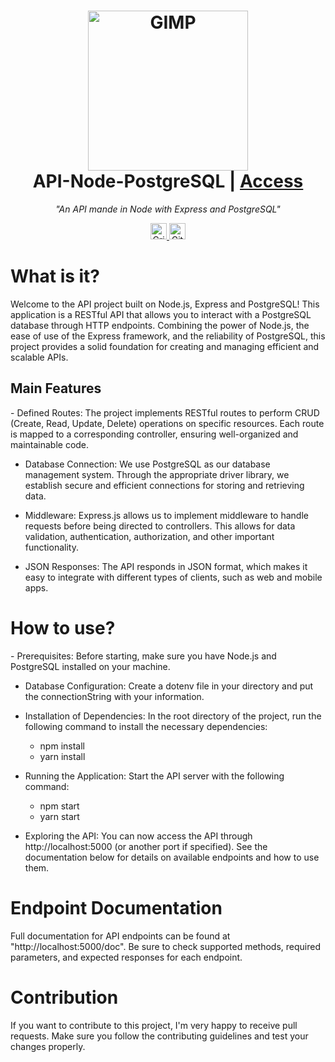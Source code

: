 <h1 align="center">
  <img src="https://images.g2crowd.com/uploads/product/image/large_detail/large_detail_f0b606abb6d19089febc9faeeba5bc05/nodejs-development-services.png" width=256 alt="GIMP">
  <br />
  API-Node-PostgreSQL | <a href="https://github.com/Cr-Israel/api-node-postgresql">Access</a>
</h1>

<p align="center"><i>"An API mande in Node with Express and PostgreSQL"</i></p>

<p align="center">
  <a href="link pro repositório/fork">
    <img height=26 alt="Crie um fork no github" src="https://img.shields.io/badge/Fork--Me-H?style=social&logo=github">
  </a>
  <img  height=26 alt="GitHub Repo stars" src="https://img.shields.io/github/stars/filipedeschamps/tabnews.com.br?style=social">
</p>

<h1>What is it?</h1>
<p>Welcome to the API project built on Node.js, Express and PostgreSQL! This application is a RESTful API that allows you to interact with a PostgreSQL database through HTTP endpoints. Combining the power of Node.js, the ease of use of the Express framework, and the reliability of PostgreSQL, this project provides a solid foundation for creating and managing efficient and scalable APIs.</p>
<h2>Main Features</h2>
<p>
- Defined Routes: The project implements RESTful routes to perform CRUD (Create, Read, Update, Delete) operations on specific resources. Each route is mapped to a corresponding controller, ensuring well-organized and maintainable code.

- Database Connection: We use PostgreSQL as our database management system. Through the appropriate driver library, we establish secure and efficient connections for storing and retrieving data.

- Middleware: Express.js allows us to implement middleware to handle requests before being directed to controllers. This allows for data validation, authentication, authorization, and other important functionality.

- JSON Responses: The API responds in JSON format, which makes it easy to integrate with different types of clients, such as web and mobile apps.
</p>

<h1>How to use?</h1>
<p>
- Prerequisites: Before starting, make sure you have Node.js and PostgreSQL installed on your machine.

- Database Configuration: Create a dotenv file in your directory and put the connectionString with your information.

- Installation of Dependencies: In the root directory of the project, run the following command to install the necessary dependencies:
  - npm install
  - yarn install
- Running the Application: Start the API server with the following command:
  - npm start
  - yarn start
- Exploring the API: You can now access the API through http://localhost:5000 (or another port if specified). See the documentation below for details on available endpoints and how to use them.

<h1>Endpoint Documentation</h1>
<p>Full documentation for API endpoints can be found at "http://localhost:5000/doc". Be sure to check supported methods, required parameters, and expected responses for each endpoint.</p>

<h1>Contribution</h1>
<p>If you want to contribute to this project, I'm very happy to receive pull requests. Make sure you follow the contributing guidelines and test your changes properly.</p>
</p>
